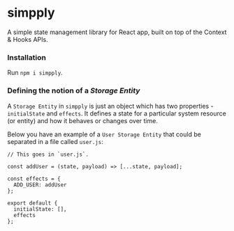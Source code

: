 # simpply

A simple state management library for React app, built on top of the Context &amp; Hooks APIs.

### Installation

Run `npm i simpply`.

### Defining the notion of a _Storage Entity_

A `Storage Entity` in `simpply` is just an object which has two properties - `initialState` and `effects`. It defines a state for a particular system resource (or entity) and how it behaves or changes over time.

Below you have an example of a `User Storage Entity` that could be separated in a file called `user.js`:

```
// This goes in `user.js`.

const addUser = (state, payload) => [...state, payload];

const effects = {
  ADD_USER: addUser
};

export default {
  initialState: [],
  effects
};

```
